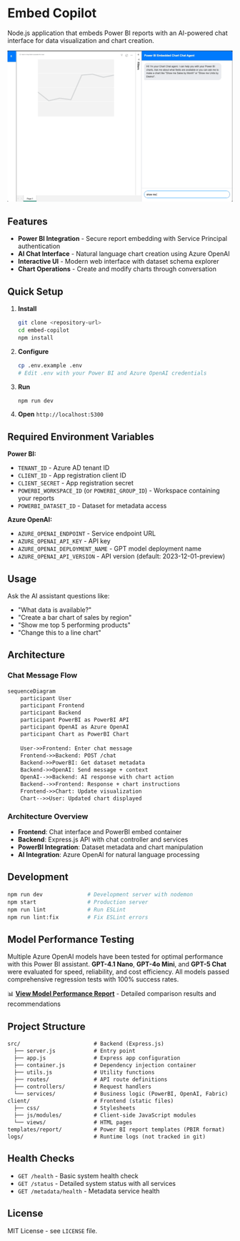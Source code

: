 # Embed Copilot

Node.js application that embeds Power BI reports with an AI-powered chat interface for data visualization and chart creation.

![Chart Chat Demo](./chartchat.gif)

## Features

- **Power BI Integration** - Secure report embedding with Service Principal authentication
- **AI Chat Interface** - Natural language chart creation using Azure OpenAI
- **Interactive UI** - Modern web interface with dataset schema explorer
- **Chart Operations** - Create and modify charts through conversation

## Quick Setup

1. **Install**
   ```bash
   git clone <repository-url>
   cd embed-copilot
   npm install
   ```

2. **Configure**
   ```bash
   cp .env.example .env
   # Edit .env with your Power BI and Azure OpenAI credentials
   ```

3. **Run**
   ```bash
   npm run dev
   ```

4. **Open** `http://localhost:5300`

## Required Environment Variables

**Power BI:**
- `TENANT_ID` - Azure AD tenant ID
- `CLIENT_ID` - App registration client ID  
- `CLIENT_SECRET` - App registration secret
- `POWERBI_WORKSPACE_ID` (or `POWERBI_GROUP_ID`) - Workspace containing your reports
- `POWERBI_DATASET_ID` - Dataset for metadata access

**Azure OpenAI:**
- `AZURE_OPENAI_ENDPOINT` - Service endpoint URL
- `AZURE_OPENAI_API_KEY` - API key
- `AZURE_OPENAI_DEPLOYMENT_NAME` - GPT model deployment name
- `AZURE_OPENAI_API_VERSION` - API version (default: 2023-12-01-preview)

## Usage

Ask the AI assistant questions like:
- "What data is available?"
- "Create a bar chart of sales by region" 
- "Show me top 5 performing products"
- "Change this to a line chart"

## Architecture

### Chat Message Flow

```mermaid
sequenceDiagram
    participant User
    participant Frontend
    participant Backend
    participant PowerBI as PowerBI API
    participant OpenAI as Azure OpenAI
    participant Chart as PowerBI Chart

    User->>Frontend: Enter chat message
    Frontend->>Backend: POST /chat
    Backend->>PowerBI: Get dataset metadata
    Backend->>OpenAI: Send message + context
    OpenAI-->>Backend: AI response with chart action
    Backend-->>Frontend: Response + chart instructions
    Frontend->>Chart: Update visualization
    Chart-->>User: Updated chart displayed
```

### Architecture Overview

- **Frontend**: Chat interface and PowerBI embed container
- **Backend**: Express.js API with chat controller and services  
- **PowerBI Integration**: Dataset metadata and chart manipulation
- **AI Integration**: Azure OpenAI for natural language processing

## Development

```bash
npm run dev              # Development server with nodemon
npm start                # Production server
npm run lint             # Run ESLint
npm run lint:fix         # Fix ESLint errors
```

## Model Performance Testing

Multiple Azure OpenAI models have been tested for optimal performance with this Power BI assistant. **GPT-4.1 Nano**, **GPT-4o Mini**, and **GPT-5 Chat** were evaluated for speed, reliability, and cost efficiency. All models passed comprehensive regression tests with 100% success rates.

📊 **[View Model Performance Report](./modelperformance.md)** - Detailed comparison results and recommendations

## Project Structure

```
src/                       # Backend (Express.js)
  ├── server.js            # Entry point
  ├── app.js               # Express app configuration
  ├── container.js         # Dependency injection container
  ├── utils.js             # Utility functions
  ├── routes/              # API route definitions
  ├── controllers/         # Request handlers
  └── services/            # Business logic (PowerBI, OpenAI, Fabric)
client/                    # Frontend (static files)
  ├── css/                 # Stylesheets
  ├── js/modules/          # Client-side JavaScript modules
  └── views/               # HTML pages
templates/report/          # Power BI report templates (PBIR format)
logs/                      # Runtime logs (not tracked in git)
```

## Health Checks

- `GET /health` - Basic system health check
- `GET /status` - Detailed system status with all services
- `GET /metadata/health` - Metadata service health

## License

MIT License - see `LICENSE` file.